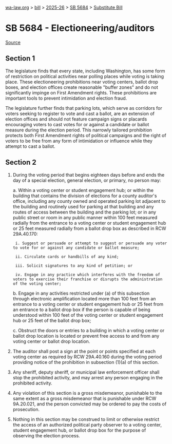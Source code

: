 [wa-law.org](/) > [bill](/bill/) > [2025-26](/bill/2025-26/) > [SB 5684](/bill/2025-26/sb/5684/) > [Substitute Bill](/bill/2025-26/sb/5684/S/)

# SB 5684 - Electioneering/auditors

[Source](http://lawfilesext.leg.wa.gov/biennium/2025-26/Pdf/Bills/Senate%20Bills/5684-S.pdf)

## Section 1
The legislature finds that every state, including Washington, has some form of restriction on political activities near polling places while voting is taking place. These electioneering prohibitions near voting centers, ballot drop boxes, and election offices create reasonable "buffer zones" and do not significantly impinge on First Amendment rights. These prohibitions are important tools to prevent intimidation and election fraud.

The legislature further finds that parking lots, which serve as corridors for voters seeking to register to vote and cast a ballot, are an extension of election offices and should not feature campaign signs or placards encouraging voters to cast votes for or against a candidate or ballot measure during the election period. This narrowly tailored prohibition protects both First Amendment rights of political campaigns and the right of voters to be free from any form of intimidation or influence while they attempt to cast a ballot.

## Section 2
1. During the voting period that begins eighteen days before and ends the day of a special election, general election, or primary, no person may:

    a. Within a voting center or student engagement hub; or within the building that contains the division of elections for a county auditor's office, including any county owned and operated parking lot adjacent to the building and routinely used for parking at that building and any routes of access between the building and the parking lot; or in any public street or room in any public manner within 100 feet measured radially from the entrance to a voting center or student engagement hub or 25 feet measured radially from a ballot drop box as described in RCW 29A.40.170:

        i. Suggest or persuade or attempt to suggest or persuade any voter to vote for or against any candidate or ballot measure;

        ii. Circulate cards or handbills of any kind;

        iii. Solicit signatures to any kind of petition; or

        iv. Engage in any practice which interferes with the freedom of voters to exercise their franchise or disrupts the administration of the voting center;

    b. Engage in any activities restricted under (a) of this subsection through electronic amplification located more than 100 feet from an entrance to a voting center or student engagement hub or 25 feet from an entrance to a ballot drop box if the person is capable of being understood within 100 feet of the voting center or student engagement hub or 25 feet of the ballot drop box;

    c. Obstruct the doors or entries to a building in which a voting center or ballot drop location is located or prevent free access to and from any voting center or ballot drop location.

2. The auditor shall post a sign at the point or points specified at each voting center as required by RCW 29A.40.160 during the voting period providing notice of the prohibition in subsection (1)(a) of this section.

3. Any sheriff, deputy sheriff, or municipal law enforcement officer shall stop the prohibited activity, and may arrest any person engaging in the prohibited activity.

4. Any violation of this section is a gross misdemeanor, punishable to the same extent as a gross misdemeanor that is punishable under RCW 9A.20.021, and the person convicted may be ordered to pay the costs of prosecution.

5. Nothing in this section may be construed to limit or otherwise restrict the access of an authorized political party observer to a voting center, student engagement hub, or ballot drop box for the purpose of observing the election process.
